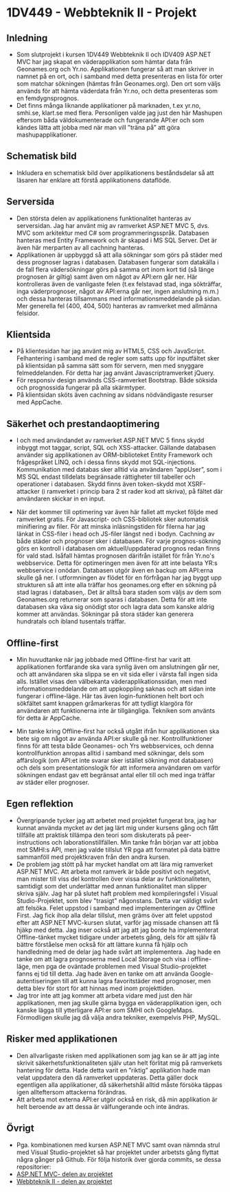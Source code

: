 # 1DV449 - Webbteknik II - Projekt

## Inledning
* Som slutprojekt i kursen 1DV449 Webbteknik II och IDV409 ASP.NET MVC har jag skapat en väderapplikation som hämtar data från Geonames.org och Yr.no. Applikationen fungerar så att man skriver in namnet på en ort, och i samband med detta presenteras en lista för orter som matchar sökningen (hämtas från Geonames.org). Den ort som väljs används för att hämta väderdata från Yr.no, och detta presenteras som en femdygnsprognos. 
* Det finns många liknande applikationer på marknaden, t.ex yr.no, smhi.se, klart.se med flera. Personligen valde jag just den här Mashupen eftersom båda väldokumenterade och fungerande API:er och som kändes lätta att jobba med när man vill ”träna på” att göra mashupapplikationer.

## Schematisk bild
* Inkludera en schematisk bild över applikationens beståndsdelar så att läsaren har enklare att förstå applikationens dataflöde.

## Serversida
* Den största delen av applikationens funktionalitet hanteras av serversidan. Jag har använt mig av ramverket ASP.NET MVC 5, dvs. MVC som arkitektur med C# som programmeringsspråk. Databasen hanteras med Entity Framework och är skapad i MS SQL Server.  Det är även här merparten av all cachning hanteras. 
* Applikationen är uppbyggd så att alla sökningar som görs på städer med dess prognoser lagras i databasen. Databasen fungerar som datakälla i de fall flera vädersökningar görs på samma ort inom kort tid (så länge prognosen är giltig) samt även om något av API:ern går ner. Här kontrolleras även de vanligaste felen (t.ex felstavad stad, inga sökträffar, inga väderprognoser, något av API:erna går ner, ingen anslutning m.m.) och dessa hanteras tillsammans med informationsmeddelande på sidan. Mer generella fel (400, 404, 500) hanteras av ramverket med allmänna felsidor.

## Klientsida 
* På klientesidan har jag använt mig av HTML5, CSS och JavaScript. Felhantering i samband med de regler som satts upp för inputfältet sker på klientsidan på samma sätt som för servern, men med snyggare felmeddelanden. För detta har jag använt Javascriptramverket jQuery. 
* För responsiv design används CSS-ramverket Bootstrap. Både söksida och prognossida fungerar på alla skärmtyper.
* På klientsidan sköts även cachning av sidans nödvändigaste resurser med AppCache.

## Säkerhet och prestandaoptimering
* I och med användandet av ramverket ASP.NET MVC 5 finns skydd inbyggt mot taggar, script, SQL och XSS-attacker. Gällande databasen använder sig applikationen av ORM-biblioteket Entity Framework och frågespråket LINQ, och i dessa finns skydd mot SQL-injections. Kommunikation med databas sker alltid via användaren ”appUser”, som i MS SQL endast tilldelats begränsade rättigheter till tabeller och operationer i databasen. 
Skydd finns även token-skydd mot XSRF-attacker (i ramverket i princip bara 2 st rader kod att skriva), på fältet där användaren skickar in en input. 

* När det kommer till optimering var även här fallet att mycket följde med ramverket gratis. För Javascript- och CSS-bibliotek sker automatisk minifiering av filer. För att minska inläsningstiden för filerna har jag länkat in CSS-filer i head och JS-filer längst ned i bodyn. 
Cachning av både städer och prognoser sker i databasen. För varje prognos-sökning görs en kontroll i databasen om aktuell/uppdaterad prognos redan finns för vald stad. Isåfall hämtas prognosen därifrån istället för från Yr.no's webbservice. Detta för optimeringen men även för att inte belasta YR:s webbservice i onödan. Databasen utgör även en backup om API:erna skulle gå ner.
I utformningen av flödet för en förfrågan har jag byggt upp strukturen så att inte alla träffar hos geonames.org efter en sökning på stad lagras i databasen,. Det är alltså bara staden som väljs av dem som Geonames.org returnerar som sparas i databasen. Detta för att inte databasen ska växa sig onödigt stor och lagra data som kanske aldrig kommer att användas. Sökningar på stora städer kan generera hundratals och ibland tusentals träffar. 

## Offline-first
* Min huvudtanke när jag jobbade med Offline-first har varit att applikationen fortfarande ska vara synlig även om anslutningen går ner, och att användaren ska slippa se en vit sida eller i värsta fall ingen sida alls. Istället visas den välbekanta väderapplikationssidan, men med informationsmeddelande om att uppkoppling saknas och att sidan inte fungerar i offline-läge. Här tas även login-funktionen helt bort och sökfältet samt knappen gråmarkeras för att tydligt klargöra för användaren att funktionerna inte är tillgängliga. Tekniken som använts för detta är AppCache.

* Min tanke kring Offline-first har också utgått ifrån hur applikationen ska bete sig om något av använda API:er skulle gå ner. Kontrollfunktioner finns för att testa både Geonames- och Yrs webbservices, och denna kontrollfunktion anropas alltid i samband med sökningar, dels som affärslogik (om API:et inte svarar sker istället sökning mot databasen) och dels som presentationslogik för att informera användaren om varför sökningen endast gav ett begränsat antal eller till och med inga träffar av städer eller prognoser. 

## Egen reflektion
* Övergripande tycker jag att arbetet med projektet fungerat bra, jag har kunnat använda mycket av det jag lärt mig under kursens gång och fått tillfälle att praktisk tillämpa den teori som diskuterats på peer-instructions och laborationstillfällen.
Min tanke från början var att jobba mot SMHI:s API, men jag valde tillslut YR pga att formatet på data bättre sammanföll med projektkraven från den andra kursen. 
* De problem jag stött på har mycket handlat om att lära mig ramverket ASP.NET MVC. Att arbeta mot ramverk är både positivt och negativt, man mister till viss del kontrollen över vissa delar av funktionaliteten, samtidigt som det underlättar med annan funktionalitet man slipper skriva själv. Jag har på slutet haft problem med kompileringsfel i Visual Studio-Projektet, som blev "trasigt" någonstans. Detta var väldigt svårt att felsöka. Felet uppstod i samband med implementeringen av Offline First. Jag fick ihop alla delar tillslut, men gräms över att felet uppstod efter att ASP.NET MVC-kursen slutat, varför jag missade chansen att få hjäkp med detta. Jag inser också att jag att jag borde ha implementerat Offline-tänket mycket tidigare under arbetets gång, dels för att själv få bättre förståelse men också för att lättare kunna få hjälp och handledning med de delar jag hade svårt att implementera. Jag hade en tanke om att lagra prognoserna med Local Storage och visa i offline-läge, men pga de oväntade problemen med Visual Studio-projektet fanns ej tid till detta. Jag hade även en tanke om att använda Google-autentiseringen till att kunna lagra favoritstäder med prognoser, men detta blev för stort för att hinnas med inom projekttiden.
* Jag tror inte att jag kommer att arbeta vidare med just den här applikationen, men jag skulle gärna bygga en väderapplikation igen, och kanske lägga till ytterligare API:er som SMHI och GoogleMaps. Förmodligen skulle jag då välja andra tekniker, exempelvis PHP, MySQL. 

## Risker med applikationen
* Den allvarligaste risken med applikationen som jag kan se är att jag inte skrivit säkerhetsfunktionaliteten själv utan helt förlitat mig på ramverkets hantering för detta. Hade detta varit en ”riktig” applikation hade man velat uppdatera den då ramverket uppdateras. Detta gäller dock egentligen alla applikationer, då säkerhetshål alltid måste försöka täppas igen allteftersom attackerna förändras.
* Att arbeta mot externa API:er utgör också en risk, då min applikation är helt beroende av att dessa är välfungerande och inte ändras. 

## Övrigt
* Pga. kombinationen med kursen ASP.NET MVC samt ovan nämnda strul med Visual Studio-projektet så har projektet under arbetsts gång flyttat några gånger på Github. För följa historik över gjorda commits, se dessa repositorier:
* [ASP.NET MVC- delen av projektet](https://github.com/1dv409/mg222cd-2-1-individuellt-arbete)
* [Webbteknik II - delen av projektet](https://github.com/mg222cd/Projekt_1dv449_1dv409)
